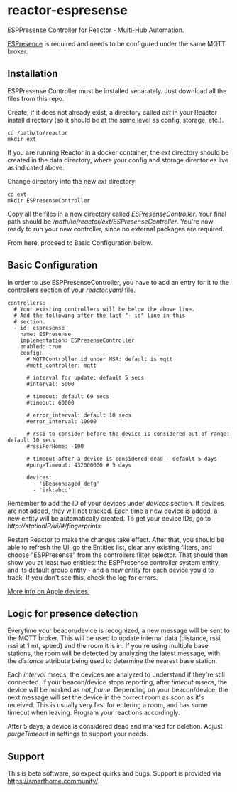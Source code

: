 # reactor-espresense
ESPPresense Controller for Reactor - Multi-Hub Automation.

[ESPresence](https://espresense.com/) is required and needs to be configured under the same MQTT broker.

## Installation
ESPPresense Controller must be installed separately. Just download all the files from this repo.

Create, if it does not already exist, a directory called *ext* in your Reactor install directory (so it should be at the same level as config, storage, etc.).

```
cd /path/to/reactor
mkdir ext
```

If you are running Reactor in a docker container, the *ext* directory should be created in the data directory, where your config and storage directories live as indicated above.

Change directory into the new *ext* directory:

```
cd ext
mkdir ESPresenseController
```

Copy all the files in a new directory called *ESPresenseController*.
Your final path should be */path/to/reactor/ext/ESPresenseController*.
You're now ready to run your new controller, since no external packages are required.

From here, proceed to Basic Configuration below.

## Basic Configuration

In order to use ESPPresenseController, you have to add an entry for it to the controllers section of your *reactor.yaml* file.

```
controllers:
  # Your existing controllers will be below the above line.
  # Add the following after the last "- id" line in this
  # section.
  - id: espresense
    name: ESPresense
    implementation: ESPresenseController
    enabled: true
    config:
      # MQTTController id under MSR: default is mqtt
      #mqtt_controller: mqtt

      # interval for update: default 5 secs
      #interval: 5000

      # timeout: default 60 secs
      #timeout: 60000

      # error_interval: default 10 secs
      #error_interval: 10000

      # rssi to consider before the device is considered out of range: default 10 secs
      #rssiForHome: -100

      # timeout after a device is considered dead - default 5 days
      #purgeTimeout: 432000000 # 5 days

      devices:
        - 'iBeacon:agcd-defg'
        - 'irk:abcd'
```

Remember to add the ID of your devices under *devices* section. If devices are not added, they will not tracked. Each time a new device is added, a new entity will be automatically created. To get your device IDs, go to *http://stationIP/ui/#/fingerprints*.

Restart Reactor to make the changes take effect. After that, you should be able to refresh the UI, go the Entities list, clear any existing filters, and choose "ESPPresense" from the controllers filter selector. That should then show you at least two entities: the ESPPresense controller system entity, and its default group entity - and a new entity for each device you'd to track. If you don't see this, check the log for errors.

[More info on Apple devices.](https://community.home-assistant.io/t/espresense-device-id-how-to-get-them/403018/15?u=gwp1)

## Logic for presence detection

Everytime your beacon/device is recognized, a new message will be sent to the MQTT broker. This will be used to update internal data (distance, rssi, rssi at 1 mt, speed) and the room it is in. If you're using multiple base stations, the room will be detected by analyzing the latest message, with the *distance* attribute being used to determine the nearest base station.

Each *interval* msecs, the devices are analyzed to understand if they're still connected. If your beacon/device stops reporting, after *timeout* msecs, the device will be marked as *not_home*. Depending on your beacon/device, the next message will set the device in the correct room as soon as it's received. This is usually very fast for entering a room, and has some timeout when leaving. Program your reactions accordingly.

After 5 days, a device is considered dead and marked for deletion. Adjust *purgeTimeout* in settings to support your needs.

## Support

This is beta software, so expect quirks and bugs. Support is provided via https://smarthome.community/.